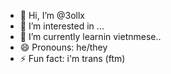 - 👋 Hi, I’m @3ollx
- 👀 I’m interested in ...
- 🌱 I’m currently learnin vietnmese..
- 😄 Pronouns: he/they
- ⚡ Fun fact: i'm trans (ftm)
